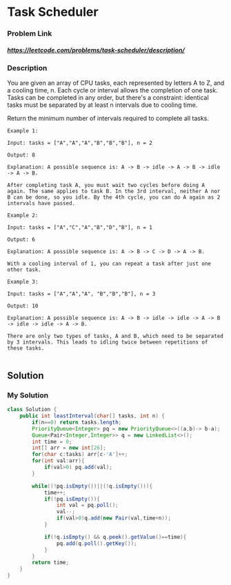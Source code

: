 
# Task Scheduler

### Problem Link 
##### https://leetcode.com/problems/task-scheduler/description/
### Description
You are given an array of CPU tasks, each represented by letters A to Z, and a cooling time, n. Each cycle or interval allows the completion of one task. Tasks can be completed in any order, but there's a constraint: identical tasks must be separated by at least n intervals due to cooling time.

​Return the minimum number of intervals required to complete all tasks.
```
Example 1:

Input: tasks = ["A","A","A","B","B","B"], n = 2

Output: 8

Explanation: A possible sequence is: A -> B -> idle -> A -> B -> idle -> A -> B.

After completing task A, you must wait two cycles before doing A again. The same applies to task B. In the 3rd interval, neither A nor B can be done, so you idle. By the 4th cycle, you can do A again as 2 intervals have passed.

Example 2:

Input: tasks = ["A","C","A","B","D","B"], n = 1

Output: 6

Explanation: A possible sequence is: A -> B -> C -> D -> A -> B.

With a cooling interval of 1, you can repeat a task after just one other task.

Example 3:

Input: tasks = ["A","A","A", "B","B","B"], n = 3

Output: 10

Explanation: A possible sequence is: A -> B -> idle -> idle -> A -> B -> idle -> idle -> A -> B.

There are only two types of tasks, A and B, which need to be separated by 3 intervals. This leads to idling twice between repetitions of these tasks.
 
```

## Solution 
### My Solution

```java
class Solution {
    public int leastInterval(char[] tasks, int n) {
        if(n==0) return tasks.length;
        PriorityQueue<Integer> pq = new PriorityQueue<>((a,b)-> b-a);
        Queue<Pair<Integer,Integer>> q = new LinkedList<>();
        int time = 0;
        int[] arr = new int[26];
        for(char c:tasks) arr[c-'A']++;
        for(int val:arr){
            if(val>0) pq.add(val);
        }

        while((!pq.isEmpty())||(!q.isEmpty())){
            time++;
            if(!pq.isEmpty()){
                int val = pq.poll();
                val--;
                if(val>0)q.add(new Pair(val,time+n));
            }

            if(!q.isEmpty() && q.peek().getValue()==time){
                pq.add(q.poll().getKey());
            }
        }
        return time;
    }
}
```
